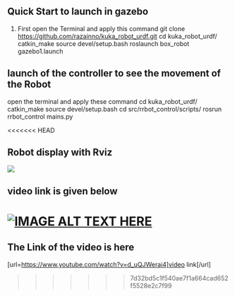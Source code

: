 



## Quick Start to launch in gazebo 
1)  First open the Terminal and apply this command
        git clone https://github.com/razainno/kuka_robot_urdf.git
        cd kuka_robot_urdf/
        catkin_make
        source devel/setup.bash 
        roslaunch box_robot gazebo1.launch 

## launch of the controller to see the movement of the Robot
   open the terminal and apply these command 
        cd kuka_robot_urdf/
        catkin_make
        source devel/setup.bash
        cd src/rrbot_control/scripts/
        rosrun rrbot_control mains.py


<<<<<<< HEAD
## Robot display with Rviz 
![](kuka_robot.png.png)



## video link is given below


[![IMAGE ALT TEXT HERE](http://img.youtube.com/vi/IKFGcrc6w74/0.jpg)](http://www.youtube.com/watch?v=d_uQJWerai4)
=======


## The Link of the video is here
[url=https://www.youtube.com/watch?v=d_uQJWerai4]video link[/url]
>>>>>>> 7d32bd5c1f540ae7f1a664cad652f5528e2c7f99

